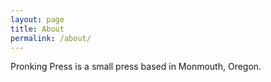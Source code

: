 ```yaml
---
layout: page
title: About
permalink: /about/
---
```


Pronking Press is a small press based in Monmouth, Oregon.
